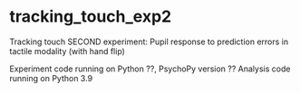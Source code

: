 # tracking_touch_exp2
Tracking touch SECOND experiment: Pupil response to prediction errors in tactile modality (with hand flip)

Experiment code running on Python ??, PsychoPy version ??
Analysis code running on Python 3.9

